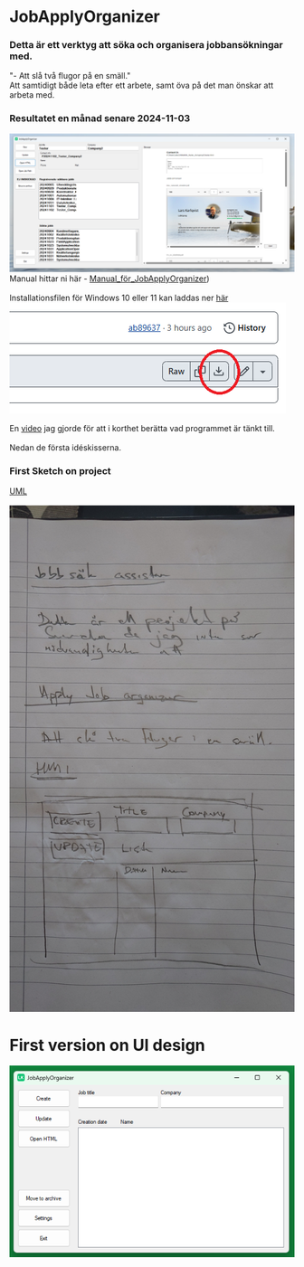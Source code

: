 # JobApplyOrganizer
### Detta är ett verktyg att söka och organisera jobbansökningar med.

"- Att slå två flugor på en smäll." </br>
Att samtidigt både leta efter ett arbete, samt öva på det man önskar att arbeta med.

### Resultatet en månad senare 2024-11-03
![Skiss](Pictures/Programbild.png)
</br>
Manual hittar ni här - [Manual_för_JobApplyOrganizer](https://github.com/KarlqvistLars/MyOpenRepo/blob/main/JobApplyOrganizer/Docs/Manual_JobApplyOrganizer_1.1_20241102.pdf))</br>
</br>
Installationsfilen för Windows 10 eller 11 kan laddas ner [här](https://github.com/KarlqvistLars/JobApplyOrganizer/blob/main/SetupVer1.1/JobApplyOrganizerSetup20241109.msi)</br>
![Knapp nedladding](Pictures/BildNedladdning.png)
</br>

En [video](https://www.youtube.com/watch?v=gyAhbyG3KOU) jag gjorde för att i korthet berätta vad programmet är tänkt till. </br></br>
Nedan de första idéskisserna.</br>

### First Sketch on project
[UML](https://github.com/KarlqvistLars/JobApplyOrganizer/blob/main/UML/UML_JobApplyOrganizer_20241004.pdf)</br></br>
![Skiss](Pictures/20241003_100144.JPG)
</br>
# First version on UI design
![UI Design](Pictures/assets/UI_Design20241003.png)



